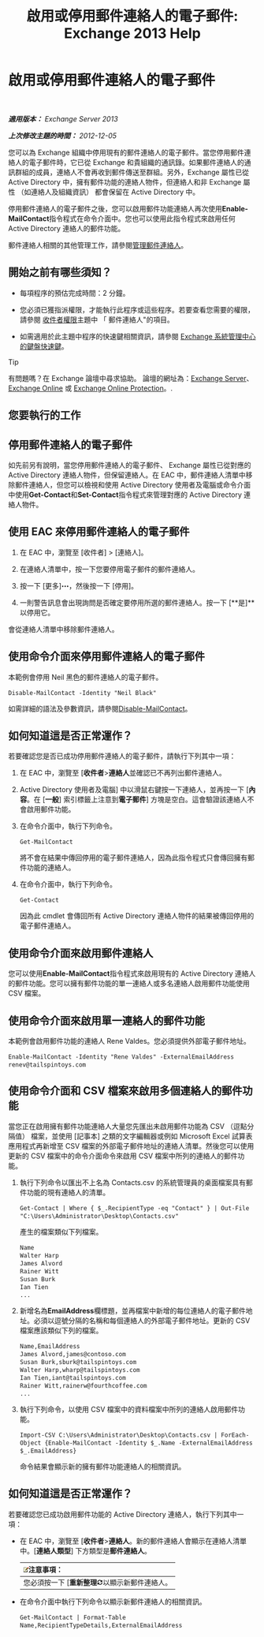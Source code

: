 ﻿---
title: '啟用或停用郵件連絡人的電子郵件: Exchange 2013 Help'
TOCTitle: 啟用或停用郵件連絡人的電子郵件
ms:assetid: ca47441f-1aa4-4958-aba5-18d51e59837e
ms:mtpsurl: https://technet.microsoft.com/zh-tw/library/Bb124552(v=EXCHG.150)
ms:contentKeyID: 50554062
ms.date: 05/21/2018
mtps_version: v=EXCHG.150
ms.translationtype: MT
---

# 啟用或停用郵件連絡人的電子郵件

 

_**適用版本：** Exchange Server 2013_

_**上次修改主題的時間：** 2012-12-05_

您可以為 Exchange 組織中停用現有的郵件連絡人的電子郵件。當您停用郵件連絡人的電子郵件時，它已從 Exchange 和貴組織的通訊錄。如果郵件連絡人的通訊群組的成員，連絡人不會再收到郵件傳送至群組。另外，Exchange 屬性已從 Active Directory 中，擁有郵件功能的連絡人物件，但連絡人和非 Exchange 屬性 （如連絡人及組織資訊） 都會保留在 Active Directory 中。

停用郵件連絡人的電子郵件之後，您可以啟用郵件功能連絡人再次使用**Enable-MailContact**指令程式在命令介面中。您也可以使用此指令程式來啟用任何 Active Directory 連絡人的郵件功能。

郵件連絡人相關的其他管理工作，請參閱[管理郵件連絡人](manage-mail-contacts-exchange-2013-help.md)。

## 開始之前有哪些須知？

  - 每項程序的預估完成時間：2 分鐘。

  - 您必須已獲指派權限，才能執行此程序或這些程序。若要查看您需要的權限，請參閱 [收件者權限](recipients-permissions-exchange-2013-help.md)主題中 「 郵件連絡人"的項目。

  - 如需適用於此主題中程序的快速鍵相關資訊，請參閱 [Exchange 系統管理中心的鍵盤快速鍵](keyboard-shortcuts-in-the-exchange-admin-center-exchange-online-protection-help.md)。


> [!TIP]  
> 有問題嗎？在 Exchange 論壇中尋求協助。 論壇的網址為：<a href="https://go.microsoft.com/fwlink/p/?linkid=60612">Exchange Server</a>、 <a href="https://go.microsoft.com/fwlink/p/?linkid=267542">Exchange Online</a> 或 <a href="https://go.microsoft.com/fwlink/p/?linkid=285351">Exchange Online Protection</a>。.




## 您要執行的工作

## 停用郵件連絡人的電子郵件

如先前另有說明，當您停用郵件連絡人的電子郵件、 Exchange 屬性已從對應的 Active Directory 連絡人物件，但保留連絡人。在 EAC 中，郵件連絡人清單中移除郵件連絡人，但您可以檢視和使用 Active Directory 使用者及電腦或命令介面中使用**Get-Contact**和**Set-Contact**指令程式來管理對應的 Active Directory 連絡人物件。

## 使用 EAC 來停用郵件連絡人的電子郵件

1.  在 EAC 中，瀏覽至 \[收件者\] \> \[連絡人\]。

2.  在連絡人清單中，按一下您要停用電子郵件的郵件連絡人。

3.  按一下 \[更多\]![更多選項圖示](images/JJ150550.5381819e-3b21-4873-8714-e9b956290b28(EXCHG.150).gif "更多選項圖示")，然後按一下 \[停用\]。

4.  一則警告訊息會出現詢問是否確定要停用所選的郵件連絡人。按一下 \[**是\]**以停用它。

會從連絡人清單中移除郵件連絡人。

## 使用命令介面來停用郵件連絡人的電子郵件

本範例會停用 Neil 黑色的郵件連絡人的電子郵件。

    Disable-MailContact -Identity "Neil Black"

如需詳細的語法及參數資訊，請參閱[Disable-MailContact](https://technet.microsoft.com/zh-tw/library/aa997465\(v=exchg.150\))。

## 如何知道這是否正常運作？

若要確認您是否已成功停用郵件連絡人的電子郵件，請執行下列其中一項：

1.  在 EAC 中，瀏覽至 \[**收件者**\>**連絡人**並確認已不再列出郵件連絡人。

2.  Active Directory 使用者及電腦\] 中以滑鼠右鍵按一下連絡人，並再按一下 \[**內容**。在 \[**一般**\] 索引標籤上注意到**電子郵件**\] 方塊是空白。這會驗證該連絡人不會啟用郵件功能。

3.  在命令介面中，執行下列命令。
    
        Get-MailContact
    
    將不會在結果中傳回停用的電子郵件連絡人，因為此指令程式只會傳回擁有郵件功能的連絡人。

4.  在命令介面中，執行下列命令。
    
        Get-Contact
    
    因為此 cmdlet 會傳回所有 Active Directory 連絡人物件的結果被傳回停用的電子郵件連絡人。

## 使用命令介面來啟用郵件連絡人

您可以使用**Enable-MailContact**指令程式來啟用現有的 Active Directory 連絡人的郵件功能。您可以擁有郵件功能的單一連絡人或多名連絡人啟用郵件功能使用 CSV 檔案。

## 使用命令介面來啟用單一連絡人的郵件功能

本範例會啟用郵件功能的連絡人 Rene Valdes。您必須提供外部電子郵件地址。

    Enable-MailContact -Identity "Rene Valdes" -ExternalEmailAddress renev@tailspintoys.com

## 使用命令介面和 CSV 檔案來啟用多個連絡人的郵件功能

當您正在啟用擁有郵件功能連絡人大量您先匯出未啟用郵件功能為 CSV （逗點分隔值） 檔案，並使用 \[記事本\] 之類的文字編輯器或例如 Microsoft Excel 試算表應用程式再新增至 CSV 檔案的外部電子郵件地址的連絡人清單。然後您可以使用更新的 CSV 檔案中的命令介面命令來啟用 CSV 檔案中所列的連絡人的郵件功能。

1.  執行下列命令以匯出不上名為 Contacts.csv 的系統管理員的桌面檔案具有郵件功能的現有連絡人的清單。
    
        Get-Contact | Where { $_.RecipientType -eq "Contact" } | Out-File "C:\Users\Administrator\Desktop\Contacts.csv"
    
    產生的檔案類似下列檔案。
    
        Name
        Walter Harp
        James Alvord
        Rainer Witt
        Susan Burk
        Ian Tien
        ...

2.  新增名為**EmailAddress**欄標題，並再檔案中新增的每位連絡人的電子郵件地址。必須以逗號分隔的名稱和每個連絡人的外部電子郵件地址。更新的 CSV 檔案應該類似下列的檔案。
    
        Name,EmailAddress
        James Alvord,james@contoso.com
        Susan Burk,sburk@tailspintoys.com
        Walter Harp,wharp@tailspintoys.com
        Ian Tien,iant@tailspintoys.com
        Rainer Witt,rainerw@fourthcoffee.com
        ...

3.  執行下列命令，以使用 CSV 檔案中的資料檔案中所列的連絡人啟用郵件功能。
    
        Import-CSV C:\Users\Administrator\Desktop\Contacts.csv | ForEach-Object {Enable-MailContact -Identity $_.Name -ExternalEmailAddress $_.EmailAddress}
    
    命令結果會顯示新的擁有郵件功能連絡人的相關資訊。

## 如何知道這是否正常運作？

若要確認您已成功啟用郵件功能的 Active Directory 連絡人，執行下列其中一項：

  - 在 EAC 中，瀏覽至 \[**收件者**\>**連絡人**。新的郵件連絡人會顯示在連絡人清單中。\[**連絡人類型**\] 下方類型是**郵件連絡人**。
    
    <table>
    <thead>
    <tr class="header">
    <th><img src="images/Bb124558.note(EXCHG.150).gif" title="注意事項" alt="注意事項" />注意事項：</th>
    </tr>
    </thead>
    <tbody>
    <tr class="odd">
    <td>您必須按一下 [<strong>重新整理</strong><img src="images/Dn624163.85f271ca-32a4-426c-842a-d2172567099d(EXCHG.150).gif" title="重新整理圖示" alt="重新整理圖示" />以顯示新郵件連絡人。</td>
    </tr>
    </tbody>
    </table>


  - 在命令介面中執行下列命令以顯示新郵件連絡人的相關資訊。
    
        Get-MailContact | Format-Table Name,RecipientTypeDetails,ExternalEmailAddress

